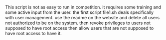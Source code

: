 This script is not as easy to run in competition. it requires some training and some active input from the user. the first script file1.sh deals specifically with user management. use the readme on the website and delete all users not authorized to be on the system. then revoke privileges to users not supposed to have root access then allow users that are not supposed to have root access to have it.
